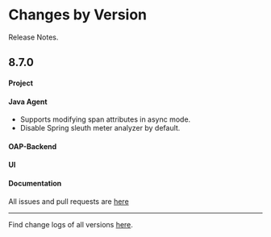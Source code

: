 Changes by Version
==================
Release Notes.

8.7.0
------------------
#### Project


#### Java Agent
* Supports modifying span attributes in async mode.
* Disable Spring sleuth meter analyzer by default.

#### OAP-Backend


#### UI


#### Documentation


All issues and pull requests are [here](https://github.com/apache/skywalking/milestone/90?closed=1)

------------------
Find change logs of all versions [here](changes).
